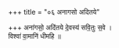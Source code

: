 +++
title = "०६ अनागसो अदितये"

+++
अना॑गसो॒ अदि॑तये दे॒वस्य॑ सवि॒तुः स॒वे ।  
विश्वा॑ वा॒मानि॑ धीमहि ॥